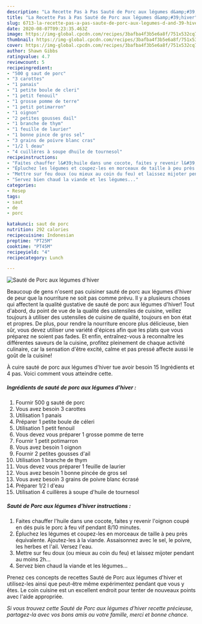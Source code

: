 ```yaml
---
description: "La Recette Pas à Pas Sauté de Porc aux légumes d&amp;#39;hiver"
title: "La Recette Pas à Pas Sauté de Porc aux légumes d&amp;#39;hiver"
slug: 6713-la-recette-pas-a-pas-saute-de-porc-aux-legumes-d-and-39-hiver
date: 2020-08-07T09:23:35.463Z
image: https://img-global.cpcdn.com/recipes/3bafba4f3b5e6a8f/751x532cq70/saute-de-porc-aux-legumes-dhiver-photo-principale-de-la-recette.jpg
thumbnail: https://img-global.cpcdn.com/recipes/3bafba4f3b5e6a8f/751x532cq70/saute-de-porc-aux-legumes-dhiver-photo-principale-de-la-recette.jpg
cover: https://img-global.cpcdn.com/recipes/3bafba4f3b5e6a8f/751x532cq70/saute-de-porc-aux-legumes-dhiver-photo-principale-de-la-recette.jpg
author: Shawn Gibbs
ratingvalue: 4.7
reviewcount: 5
recipeingredient:
- "500 g saut de porc"
- "3 carottes"
- "1 panais"
- "1 petite boule de cleri"
- "1 petit fenouil"
- "1 grosse pomme de terre"
- "1 petit potimarron"
- "1 oignon"
- "2 petites gousses dail"
- "1 branche de thym"
- "1 feuille de laurier"
- "1 bonne pince de gros sel"
- "3 grains de poivre blanc cras"
- "1/2 l deau"
- "4 cuillères à soupe dhuile de tournesol"
recipeinstructions:
- "Faites chauffer l&#39;huile dans une cocote, faites y revenir l&#39;oignon coupé en dés puis le porc à feu vif pendant 8/10 minutes."
- "Épluchez les légumes et coupez-les en morceaux de taille à peu près équivalente. Ajoutez-les à la viande. Assaisonnez avec le sel, le poivre, les herbes et l&#39;ail. Versez l&#39;eau."
- "Mettre sur feu doux (ou mieux au coin du feu) et laissez mijoter pendant au moins 2h..."
- "Servez bien chaud la viande et les légumes..."
categories:
- Resep
tags:
- saut
- de
- porc

katakunci: saut de porc 
nutrition: 292 calories
recipecuisine: Indonesian
preptime: "PT25M"
cooktime: "PT45M"
recipeyield: "4"
recipecategory: Lunch

---
```



![Sauté de Porc aux légumes d&#39;hiver](https://img-global.cpcdn.com/recipes/3bafba4f3b5e6a8f/751x532cq70/saute-de-porc-aux-legumes-dhiver-photo-principale-de-la-recette.jpg)

Beaucoup de gens n'osent pas cuisiner sauté de porc aux légumes d&#39;hiver de peur que la nourriture ne soit pas comme prévu. Il y a plusieurs choses qui affectent la qualité gustative de sauté de porc aux légumes d&#39;hiver! Tout d'abord, du point de vue de la qualité des ustensiles de cuisine, veillez toujours à utiliser des ustensiles de cuisine de qualité, toujours en bon état et propres. De plus, pour rendre la nourriture encore plus délicieuse, bien sûr, vous devez utiliser une variété d'épices afin que les plats que vous préparez ne soient pas fades. Et enfin, entraînez-vous à reconnaître les différentes saveurs de la cuisine, profitez pleinement de chaque activité culinaire, car la sensation d'être excité, calme et pas pressé affecte aussi le goût de la cuisine!

<!--inarticleads1-->

À cuire sauté de porc aux légumes d&#39;hiver tue avoir besoin 15 Ingrédients et 4 pas. Voici comment vous atteindre cette.

##### Ingrédients de sauté de porc aux légumes d&#39;hiver :

1. Fournir 500 g sauté de porc
1. Vous avez besoin 3 carottes
1. Utilisation 1 panais
1. Préparer 1 petite boule de céleri
1. Utilisation 1 petit fenouil
1. Vous devez vous préparer 1 grosse pomme de terre
1. Fournir 1 petit potimarron
1. Vous avez besoin 1 oignon
1. Fournir 2 petites gousses d&#39;ail
1. Utilisation 1 branche de thym
1. Vous devez vous préparer 1 feuille de laurier
1. Vous avez besoin 1 bonne pincée de gros sel
1. Vous avez besoin 3 grains de poivre blanc écrasé
1. Préparer 1/2 l d&#39;eau
1. Utilisation 4 cuillères à soupe d&#39;huile de tournesol




<!--inarticleads2-->

##### Sauté de Porc aux légumes d&#39;hiver instructions :

1. Faites chauffer l&#39;huile dans une cocote, faites y revenir l&#39;oignon coupé en dés puis le porc à feu vif pendant 8/10 minutes.
1. Épluchez les légumes et coupez-les en morceaux de taille à peu près équivalente. Ajoutez-les à la viande. Assaisonnez avec le sel, le poivre, les herbes et l&#39;ail. Versez l&#39;eau.
1. Mettre sur feu doux (ou mieux au coin du feu) et laissez mijoter pendant au moins 2h...
1. Servez bien chaud la viande et les légumes...




<!--inarticleads1-->

<p>
Prenez ces concepts de recettes Sauté de Porc aux légumes d&#39;hiver et utilisez-les ainsi que peut-être même expérimentez pendant que vous y êtes. Le coin cuisine est un excellent endroit pour tenter de nouveaux points avec l'aide appropriée.
</p>

<p>
<i>Si vous trouvez cette Sauté de Porc aux légumes d&#39;hiver recette précieuse, partagez-la avec vos bons amis ou votre famille, merci et bonne chance.</i>
</p>
